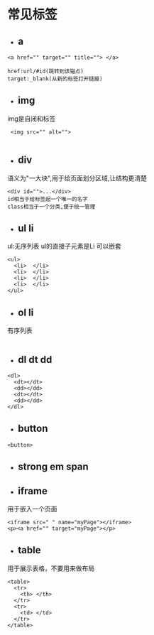# 常见标签
- ## a 
```
<a href="" target="" title=""> </a>

href:url/#id(跳转到该锚点)
target:_blank(从新的标签打开链接)

```
- ## img
img是自闭和标签
```
 <img src="" alt="">
 
```
- ## div
语义为"一大块",用于给页面划分区域,让结构更清楚
```
<div id="">...</div>
id相当于给标签起一个唯一的名字
class相当于一个分类,便于统一管理
```
- ##  ul li
ul:无序列表
ul的直接子元素是Li
可以嵌套
```
<ul>
  <li>  </li>
  <li>  </li>
  <li>  </li>
  <li>  </li>
</ul>
```
-  ## ol li
有序列表
```
```
- ## dl dt dd
```
<dl>
  <dt></dt>
  <dd></dd>
  <dt></dt>
  <dd></dd>
</dl>
```
- ## button
```
<button>
```
- ## strong em span
- ## iframe
用于嵌入一个页面
```
<iframe src=" " name="myPage"></iframe>
<p><a href="" target="myPage"></p>
```
- ## table
用于展示表格，不要用来做布局
```
<table> 
  <tr>
    <th> </th>
  </tr>
  <tr>
    <td> </td>
  </tr>
</table>
```

